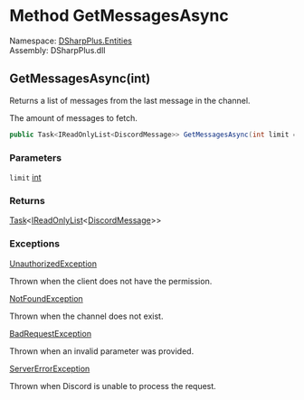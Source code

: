 # Method GetMessagesAsync

Namespace: [DSharpPlus.Entities](DSharpPlus.Entities.md)  
Assembly: DSharpPlus.dll

## <a id="DSharpPlus_Entities_DiscordChannel_GetMessagesAsync_System_Int32_"></a>GetMessagesAsync\(int\)

Returns a list of messages from the last message in the channel.
<param name="limit">The amount of messages to fetch.</param>

```csharp
public Task<IReadOnlyList<DiscordMessage>> GetMessagesAsync(int limit = 100)
```

### Parameters

`limit` [int](https://learn.microsoft.com/dotnet/api/system.int32)

### Returns

[Task](https://learn.microsoft.com/dotnet/api/system.threading.tasks.task\-1)<[IReadOnlyList](https://learn.microsoft.com/dotnet/api/system.collections.generic.ireadonlylist\-1)<[DiscordMessage](DSharpPlus.Entities.DiscordMessage.md)\>\>

### Exceptions

[UnauthorizedException](DSharpPlus.Exceptions.UnauthorizedException.md)

Thrown when the client does not have the <xref href="DSharpPlus.Permissions.AccessChannels" data-throw-if-not-resolved="false"></xref> permission.

[NotFoundException](DSharpPlus.Exceptions.NotFoundException.md)

Thrown when the channel does not exist.

[BadRequestException](DSharpPlus.Exceptions.BadRequestException.md)

Thrown when an invalid parameter was provided.

[ServerErrorException](DSharpPlus.Exceptions.ServerErrorException.md)

Thrown when Discord is unable to process the request.

